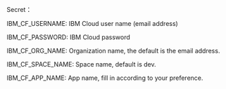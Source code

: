 Secret：

IBM_CF_USERNAME: IBM Cloud user name (email address)

IBM_CF_PASSWORD: IBM Cloud password

IBM_CF_ORG_NAME: Organization name, the default is the email address. 

IBM_CF_SPACE_NAME: Space name, default is dev.

IBM_CF_APP_NAME: App name, fill in according to your preference.



